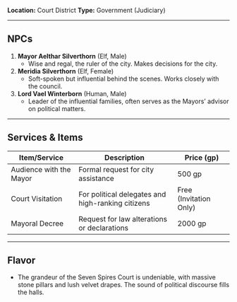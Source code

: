 **Location:** Court District
**Type:** Government (Judiciary)

---
  
## NPCs

1. **Mayor Aelthar Silverthorn** (Elf, Male)
    - Wise and regal, the ruler of the city. Makes decisions for the city.
2. **Meridia Silverthorn** (Elf, Female)
    - Soft-spoken but influential behind the scenes. Works closely with the council.
3. **Lord Vael Winterborn** (Human, Male)
    - Leader of the influential families, often serves as the Mayors’ advisor on political matters.

---

## Services & Items

| Item/Service            | Description                                       | Price (gp)             |
| ----------------------- | ------------------------------------------------- | ---------------------- |
| Audience with the Mayor | Formal request for city assistance                | 500 gp                 |
| Court Visitation        | For political delegates and high-ranking citizens | Free (Invitation Only) |
| Mayoral Decree          | Request for law alterations or declarations       | 2000 gp                |

---

## Flavor

- The grandeur of the Seven Spires Court is undeniable, with massive stone pillars and lush velvet drapes. The sound of political discourse fills the halls.
